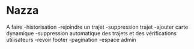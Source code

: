 # Nazza
A faire
-historisation
-rejoindre un trajet
-suppression trajet 
-ajouter carte dynamique
-suppression automatique des trajets et des vérifications  utilisateurs
-revoir footer
-pagination
-espace admin
